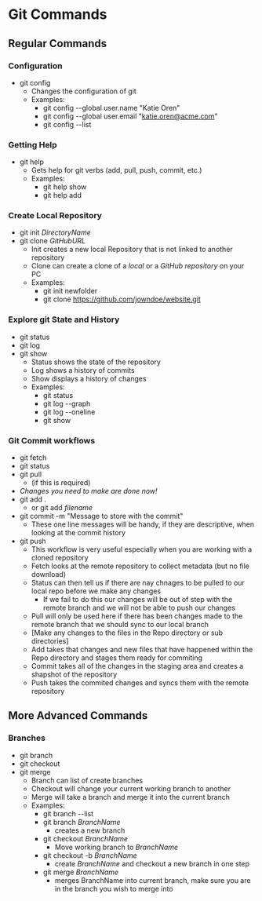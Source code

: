 # Git Commands

## Regular Commands

### Configuration

- git config 
  - Changes the configuration of git
  - Examples:
    - git config --global user.name "Katie Oren"
    - git config --global user.email "katie.oren@acme.com"
    - git config --list

### Getting Help

- git help
  - Gets help for git verbs (add, pull, push, commit, etc.)
  - Examples:
    - git help show
    - git help add

### Create Local Repository

- git init *DirectoryName*
- git clone *GitHubURL*
  - Init creates a new local Repository that is not linked to another repository
  - Clone can create a clone of a *local* or a *GitHub repository* on your PC
  - Examples:
    - git init newfolder
    - git clone https://github.com/jowndoe/website.git

### Explore git State and History
- git status
- git log
- git show
  - Status shows the state of the repository
  - Log shows a history of commits
  - Show displays a history of changes
  - Examples:
    - git status 
    - git log --graph 
    - git log --oneline
    - git show 

### Git Commit workflows
- git fetch
- git status
- git pull 
  - (if this is required)
- *Changes you need to make are done now!*
- git add .  
  - or git add *filename*
- git commit -m "Message to store with the commit"
  - These one line messages will be handy, if they are descriptive, when looking at the commit history
- git push
  - This workflow is very useful especially when you are working with a cloned repository
  - Fetch looks at the remote repository to collect metadata (but no file download)
  - Status can then tell us if there are nay chnages to be pulled to our local repo before we make any changes
    - If we fail to do this our changes will be out of step with the remote branch and we will not be able to push our changes
  - Pull will only be used here if there has been changes made to the remote branch that we should sync to our local branch
  - \[Make any changes to the files in the Repo directory or sub directories]
  - Add takes that changes and new files that have happened within the Repo directory and stages them ready for commiting
  - Commit takes all of the changes in the staging area and creates a shapshot of the repository
  - Push takes the commited changes and syncs them with the remote repository

## More Advanced Commands

### Branches
- git branch
- git checkout
- git merge
  - Branch can list of create branches
  - Checkout will change your current working branch to another
  - Merge will take a branch and merge it into the current branch
  - Examples:
    - git branch --list
    - git branch *BranchName*
      - creates a new branch
    - git checkout *BranchName*
      - Move working branch to *BranchName*
    - git checkout -b *BranchName* 
      - create *BranchName* and checkout a new branch in one step
    - git merge *BranchName* 
      - merges BranchName into current branch, make sure you are in the branch you wish to merge into

